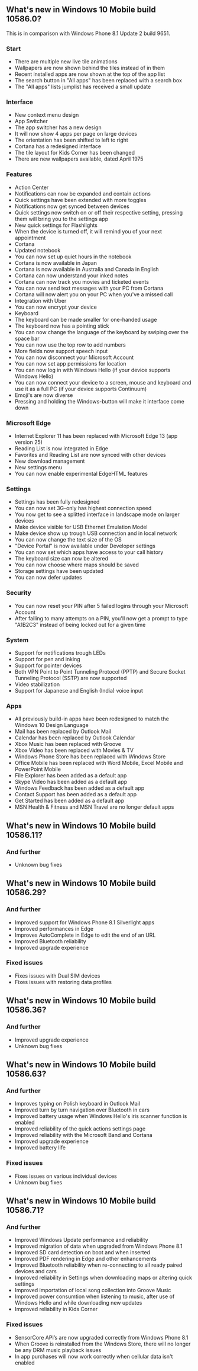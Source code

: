 ## What's new in Windows 10 Mobile build 10586.0?
This is in comparison with Windows Phone 8.1 Update 2 build 9651.

### Start
- There are multiple new live tile animations
- Wallpapers are now shown behind the tiles instead of in them
- Recent installed apps are now shown at the top of the app list
- The search button in "All apps" has been replaced with a search box
- The "All apps" lists jumplist has received a small update

### Interface
- New context menu design
- App Switcher
 - The app switcher has a new design
 - It will now show 4 apps per page on large devices
 - The orientation has been shifted to left to right
- Cortana has a redesigned interface
- The tile layout for Kids Corner has been changed
- There are new wallpapers available, dated April 1975

### Features
- Action Center
 - Notifications can now be expanded and contain actions
 - Quick settings have been extended with more toggles
 - Notifications now get synced between devices
 - Quick settings now switch on or off their respective setting, pressing them will bring you to the settings app
 - New quick settings for Flashlights
- When the device is turned off, it will remind you of your next appointment
- Cortana
 - Updated notebook
 - You can now set up quiet hours in the notebook
 - Cortana is now available in Japan
 - Cortana is now available in Australia and Canada in English
 - Cortana can now understand your inked notes
 - Cortana can now track you movies and ticketed events
 - You can now send text messages with your PC from Cortana
 - Cortana will now alert you on your PC when you've a missed call
 - Integration with Uber
- You can now encrypt your device
- Keyboard 
 - The keyboard can be made smaller for one-handed usage
 - The keyboard now has a pointing stick
 - You can now change the language of the keyboard by swiping over the space bar
 - You can now use the top row to add numbers
- More fields now support speech input
- You can now disconnect your Microsoft Account
- You can now set app permissions for location
- You can now log in with Windows Hello (if your device supports Windows Hello)
- You can now connect your device to a screen, mouse and keyboard and use it as a full PC (if your device supports Continuum)
- Emoji's are now diverse
- Pressing and holding the Windows-button will make it interface come down

### Microsoft Edge
- Internet Explorer 11 has been replaced with Microsoft Edge 13 (app version 25)
- Reading List is now integrated in Edge
- Favorites and Reading List are now synced with other devices
- New download management
- New settings menu
- You can now enable experimental EdgeHTML features

### Settings
- Settings has been fully redesigned
- You can now set 3G-only has highest connection speed
- You now get to see a splitted interface in landscape mode on larger devices
- Make device visible for USB Ethernet Emulation Model
- Make device show up trough USB connection and in local network
- You can now change the text size of the OS
- "Device Portal" is now available under Developer settings
- You can now set which apps have access to your call history
- The keyboard size can now be altered
- You can now choose where maps should be saved
- Storage settings have been updated
- You can now defer updates

### Security
- You can now reset your PIN after 5 failed logins through your Microsoft Account
- After failing to many attempts on a PIN, you'll now get a prompt to type "A1B2C3" instead of being locked out for a given time

### System
- Support for notifications trough LEDs
- Support for pen and inking
- Support for pointer devices
- Both VPN Point to Point Tunneling Protocol (PPTP) and Secure Socket Tunneling Protocol (SSTP) are now supported
- Video stabilization
- Support for Japanese and English (India) voice input

### Apps
- All previously build-in apps have been redesigned to match the Windows 10 Design Language
- Mail has been replaced by Outlook Mail
- Calendar has been replaced by Outlook Calendar
- Xbox Music has been replaced with Groove
- Xbox Video has been replaced with Movies & TV
- Windows Phone Store has been replaced with Windows Store
- Office Mobile has been replaced with Word Mobile, Excel Mobile and PowerPoint Mobile
- File Explorer has been added as a default app
- Skype Video has been added as a default app
- Windows Feedback has been added as a default app
- Contact Support has been added as a default app
- Get Started has been added as a default app
- MSN Health & Fitness and MSN Travel are no longer default apps

## What's new in Windows 10 Mobile build 10586.11?
### And further
- Unknown bug fixes

## What's new in Windows 10 Mobile build 10586.29?
### And further
- Improved support for Windows Phone 8.1 Silverlight apps
- Improved performances in Edge
- Improves AutoComplete in Edge to edit the end of an URL
- Improved Bluetooth reliability
- Improved upgrade experience

### Fixed issues
- Fixes issues with Dual SIM devices
- Fixes issues with restoring data profiles

## What's new in Windows 10 Mobile build 10586.36?
### And further
- Improved upgrade experience
- Unknown bug fixes

## What's new in Windows 10 Mobile build 10586.63?
### And further
- Improves typing on Polish keyboard in Outlook Mail
- Improved turn by turn navigation over Bluetooth in cars
- Improved battery usage when Windows Hello's iris scanner function is enabled
- Improved reliability of the quick actions settings page
- Improved reliability with the Microsoft Band and Cortana
- Improved upgrade experience
- Improved battery life

### Fixed issues
- Fixes issues on various individual devices
- Unknown bug fixes

## What's new in Windows 10 Mobile build 10586.71?
### And further
- Improved Windows Update performance and reliability
- Improved migration of data when upgraded from Windows Phone 8.1
- Improved SD card detection on boot and when inserted
- Improved PDF rendering in Edge and other enhancements
- Improved Bluetooth reliability when re-connecting to all ready paired devices and cars
- Improved reliability in Settings when downloading maps or altering quick settings
- Improved importation of local song collection into Groove Music
- Improved power consumtion when listening to music, after use of Windows Hello and while downloading new updates
- Improved reliability in Kids Corner

### Fixed issues
- SensorCore API’s are now upgraded correctly from Windows Phone 8.1
- When Groove is reinstalled from the Windows Store, there will no longer be any DRM music playback issues
- In app purchases will now work correctly when cellular data isn't enabled
